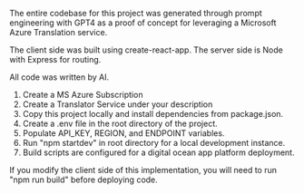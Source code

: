 The entire codebase for this project was generated through prompt engineering with GPT4 as a proof of concept for leveraging a Microsoft Azure Translation service. 

The client side was built using create-react-app. The server side is Node with Express for routing.

All code was written by AI.

1. Create a MS Azure Subscription
2. Create a Translator Service under your description
3. Copy this project locally and install dependencies from package.json. 
4. Create a .env file in the root directory of the project.
5. Populate API_KEY, REGION, and ENDPOINT variables.
6. Run "npm startdev" in root directory for a local development instance.
7. Build scripts are configured for a digital ocean app platform deployment.

If you modify the client side of this implementation, you will need to run "npm run build" before deploying code.